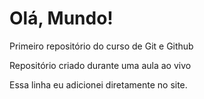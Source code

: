 # Olá, Mundo!
 Primeiro repositório do curso de Git e Github

 Repositório criado durante uma aula ao vivo
 
 Essa linha eu adicionei diretamente no site.
